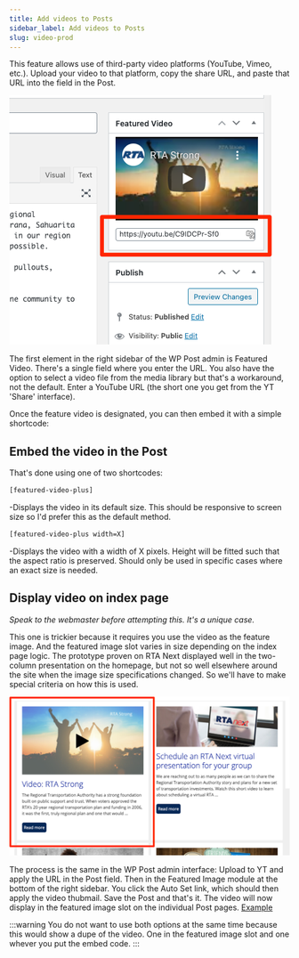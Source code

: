 ```yaml
---
title: Add videos to Posts
sidebar_label: Add videos to Posts
slug: video-prod
---
```


This feature allows use of third-party video platforms (YouTube, Vimeo, etc.). Upload your video to that platform, copy the share URL, and paste that URL into the field in the Post.

![featured video](../static/img/featuredvideoscreen.png)

The first element in the right sidebar of the WP Post admin is Featured Video. There's a single field where you enter the URL. You also have the option to select a video file from the media library but that's a workaround, not the default. Enter a YouTube URL (the short one you get from the YT 'Share' interface).

Once the feature video is designated, you can then embed it with a simple shortcode:

## Embed the video in the Post

That's done using one of two shortcodes:

```html
[featured-video-plus]
```

-Displays the video in its default size. This should be responsive to screen size so I'd prefer this as the default method.

```html
[featured-video-plus width=X]
```

-Displays the video with a width of X pixels. Height will be fitted such that the aspect ratio is preserved. Should only be used in specific cases where an exact size is needed.

## Display video on index page

_Speak to the webmaster before attempting this. It's a unique case._

This one is trickier because it requires you use the video as the feature image. And the featured image slot varies in size depending on the index page logic. The prototype proven on RTA Next displayed well in the two-column presentation on the homepage, but not so well elsewhere around the site when the image size specifications changed. So we'll have to make special criteria on how this is used.

![img](../static/img/rtanexthomevideo.png)

The process is the same in the WP Post admin interface: Upload to YT and apply the URL in the Post field. Then in the Featured Image module at the bottom of the right sidebar. You click the Auto Set link, which should then apply the video thubmail. Save the Post and that's it. The video will now display in the featured image slot on the individual Post pages. [Example](https://rtanext.com/rta-strong/)

:::warning
You do not want to use both options at the same time because this would show a dupe of the video. One in the featured image slot and one whever you put the embed code.
:::
